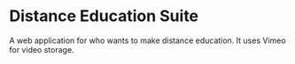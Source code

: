 # Distance Education Suite

A web application for who wants to make distance education. It uses Vimeo for video storage.
